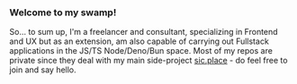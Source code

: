 ### Welcome to my swamp!

So... to sum up, I'm a freelancer and consultant, specializing in Frontend and UX but as an extension, am also capable of carrying out Fullstack applications in the JS/TS Node/Deno/Bun space. Most of my repos are private since they deal with my main side-project [sic.place](https://sic.place) - do feel free to join and say hello.


<!--
**eliranbenishai/eliranbenishai** is a ✨ _special_ ✨ repository because its `README.md` (this file) appears on your GitHub profile.

Here are some ideas to get you started:

- 🔭 I’m currently working on ...
- 🌱 I’m currently learning ...
- 👯 I’m looking to collaborate on ...
- 🤔 I’m looking for help with ...
- 💬 Ask me about ...
- 📫 How to reach me: ...
- 😄 Pronouns: ...
- ⚡ Fun fact: ...
-->
